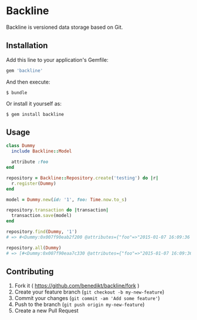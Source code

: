 # Backline

Backline is versioned data storage based on Git.

## Installation

Add this line to your application's Gemfile:

```ruby
gem 'backline'
```

And then execute:

    $ bundle

Or install it yourself as:

    $ gem install backline

## Usage

```ruby
class Dummy
  include Backline::Model

  attribute :foo
end

repository = Backline::Repository.create('testing') do |r|
  r.register(Dummy)
end

model = Dummy.new(id: '1', foo: Time.now.to_s)

repository.transaction do |transaction|
  transaction.save(model)
end

repository.find(Dummy, '1')
# => #<Dummy:0x007f90eab2f200 @attributes={"foo"=>"2015-01-07 16:09:36 +0100"}, @id="1">

repository.all(Dummy) 
# => [#<Dummy:0x007f90eaa7c330 @attributes={"foo"=>"2015-01-07 16:09:36 +0100"}, @id="1">]
```

## Contributing

1. Fork it ( https://github.com/benedikt/backline/fork )
2. Create your feature branch (`git checkout -b my-new-feature`)
3. Commit your changes (`git commit -am 'Add some feature'`)
4. Push to the branch (`git push origin my-new-feature`)
5. Create a new Pull Request
